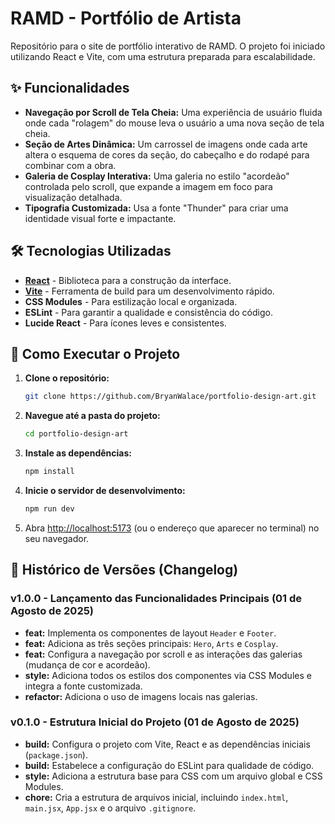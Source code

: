 # RAMD - Portfólio de Artista

Repositório para o site de portfólio interativo de RAMD. O projeto foi iniciado utilizando React e Vite, com uma estrutura preparada para escalabilidade.

## ✨ Funcionalidades

* **Navegação por Scroll de Tela Cheia:** Uma experiência de usuário fluida onde cada "rolagem" do mouse leva o usuário a uma nova seção de tela cheia.
* **Seção de Artes Dinâmica:** Um carrossel de imagens onde cada arte altera o esquema de cores da seção, do cabeçalho e do rodapé para combinar com a obra.
* **Galeria de Cosplay Interativa:** Uma galeria no estilo "acordeão" controlada pelo scroll, que expande a imagem em foco para visualização detalhada.
* **Tipografia Customizada:** Usa a fonte "Thunder" para criar uma identidade visual forte e impactante.

## 🛠️ Tecnologias Utilizadas

* **[React](https://reactjs.org/)** - Biblioteca para a construção da interface.
* **[Vite](https://vitejs.dev/)** - Ferramenta de build para um desenvolvimento rápido.
* **CSS Modules** - Para estilização local e organizada.
* **ESLint** - Para garantir a qualidade e consistência do código.
* **Lucide React** - Para ícones leves e consistentes.

## 🚀 Como Executar o Projeto

1.  **Clone o repositório:**
    ```bash
    git clone https://github.com/BryanWalace/portfolio-design-art.git
    ```

2.  **Navegue até a pasta do projeto:**
    ```bash
    cd portfolio-design-art
    ```

3.  **Instale as dependências:**
    ```bash
    npm install
    ```

4.  **Inicie o servidor de desenvolvimento:**
    ```bash
    npm run dev
    ```

5.  Abra [http://localhost:5173](http://localhost:5173) (ou o endereço que aparecer no terminal) no seu navegador.

## 📜 Histórico de Versões (Changelog)

### **v1.0.0** - Lançamento das Funcionalidades Principais (01 de Agosto de 2025)

* **feat:** Implementa os componentes de layout `Header` e `Footer`.
* **feat:** Adiciona as três seções principais: `Hero`, `Arts` e `Cosplay`.
* **feat:** Configura a navegação por scroll e as interações das galerias (mudança de cor e acordeão).
* **style:** Adiciona todos os estilos dos componentes via CSS Modules e integra a fonte customizada.
* **refactor:** Adiciona o uso de imagens locais nas galerias.

### **v0.1.0** - Estrutura Inicial do Projeto (01 de Agosto de 2025)

* **build:** Configura o projeto com Vite, React e as dependências iniciais (`package.json`).
* **build:** Estabelece a configuração do ESLint para qualidade de código.
* **style:** Adiciona a estrutura base para CSS com um arquivo global e CSS Modules.
* **chore:** Cria a estrutura de arquivos inicial, incluindo `index.html`, `main.jsx`, `App.jsx` e o arquivo `.gitignore`.